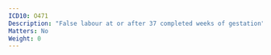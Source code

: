 ```yaml
---
ICD10: O471
Description: "False labour at or after 37 completed weeks of gestation"
Matters: No
Weight: 0
---
```


